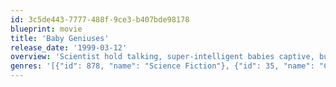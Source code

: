 ```yaml
---
id: 3c5de443-7777-488f-9ce3-b407bde98178
blueprint: movie
title: 'Baby Geniuses'
release_date: '1999-03-12'
overview: 'Scientist hold talking, super-intelligent babies captive, but things take a turn for the worse when a mix-up occurs between a baby genius and its twin.'
genres: '[{"id": 878, "name": "Science Fiction"}, {"id": 35, "name": "Comedy"}, {"id": 10751, "name": "Family"}]'
---
```

